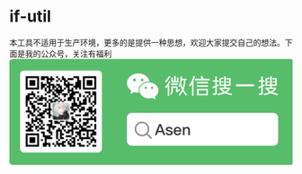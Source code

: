 # if-util
本工具不适用于生产环境，更多的是提供一种思想，欢迎大家提交自己的想法。下面是我的公众号，关注有福利  
![微信搜索Asen公众号](/src/main/resources/asen.png)
